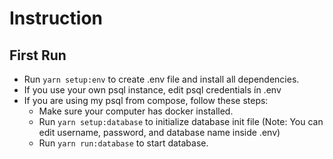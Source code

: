 # Instruction

## First Run

- Run `yarn setup:env` to create .env file and install all dependencies.
- If you use your own psql instance, edit psql credentials ín .env
- If you are using my psql from compose, follow these steps:
  - Make sure your computer has docker installed.
  - Run `yarn setup:database` to initialize database init file (Note: You can edit username, password, and database name inside .env)
  - Run `yarn run:database` to start database.